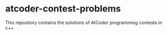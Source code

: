 # atcoder-contest-problems
This repository contains the solutions of AtCoder programming contests in c++

